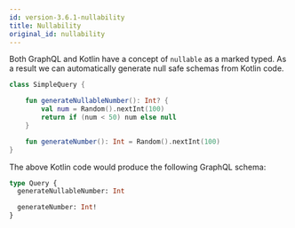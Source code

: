 ```yaml
---
id: version-3.6.1-nullability
title: Nullability
original_id: nullability
---
```


Both GraphQL and Kotlin have a concept of `nullable` as a marked typed. As a result we can automatically generate null
safe schemas from Kotlin code.

```kotlin
class SimpleQuery {

    fun generateNullableNumber(): Int? {
        val num = Random().nextInt(100)
        return if (num < 50) num else null
    }

    fun generateNumber(): Int = Random().nextInt(100)
}
```

The above Kotlin code would produce the following GraphQL schema:

```graphql
type Query {
  generateNullableNumber: Int

  generateNumber: Int!
}
```
